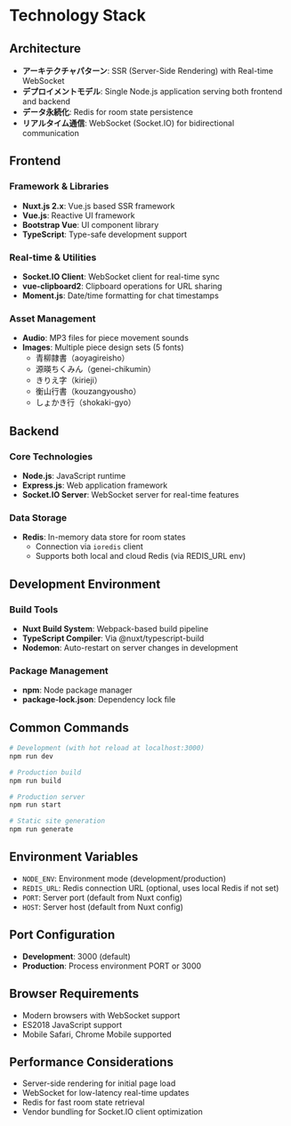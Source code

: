 # Technology Stack

## Architecture
- **アーキテクチャパターン**: SSR (Server-Side Rendering) with Real-time WebSocket
- **デプロイメントモデル**: Single Node.js application serving both frontend and backend
- **データ永続化**: Redis for room state persistence
- **リアルタイム通信**: WebSocket (Socket.IO) for bidirectional communication

## Frontend
### Framework & Libraries
- **Nuxt.js 2.x**: Vue.js based SSR framework
- **Vue.js**: Reactive UI framework
- **Bootstrap Vue**: UI component library
- **TypeScript**: Type-safe development support

### Real-time & Utilities
- **Socket.IO Client**: WebSocket client for real-time sync
- **vue-clipboard2**: Clipboard operations for URL sharing
- **Moment.js**: Date/time formatting for chat timestamps

### Asset Management
- **Audio**: MP3 files for piece movement sounds
- **Images**: Multiple piece design sets (5 fonts)
  - 青柳隷書（aoyagireisho）
  - 源暎ちくみん（genei-chikumin）
  - きりえ字（kirieji）
  - 衡山行書（kouzangyousho）
  - しょかき行（shokaki-gyo）

## Backend
### Core Technologies
- **Node.js**: JavaScript runtime
- **Express.js**: Web application framework
- **Socket.IO Server**: WebSocket server for real-time features

### Data Storage
- **Redis**: In-memory data store for room states
  - Connection via `ioredis` client
  - Supports both local and cloud Redis (via REDIS_URL env)

## Development Environment
### Build Tools
- **Nuxt Build System**: Webpack-based build pipeline
- **TypeScript Compiler**: Via @nuxt/typescript-build
- **Nodemon**: Auto-restart on server changes in development

### Package Management
- **npm**: Node package manager
- **package-lock.json**: Dependency lock file

## Common Commands
```bash
# Development (with hot reload at localhost:3000)
npm run dev

# Production build
npm run build

# Production server
npm run start

# Static site generation
npm run generate
```

## Environment Variables
- `NODE_ENV`: Environment mode (development/production)
- `REDIS_URL`: Redis connection URL (optional, uses local Redis if not set)
- `PORT`: Server port (default from Nuxt config)
- `HOST`: Server host (default from Nuxt config)

## Port Configuration
- **Development**: 3000 (default)
- **Production**: Process environment PORT or 3000

## Browser Requirements
- Modern browsers with WebSocket support
- ES2018 JavaScript support
- Mobile Safari, Chrome Mobile supported

## Performance Considerations
- Server-side rendering for initial page load
- WebSocket for low-latency real-time updates
- Redis for fast room state retrieval
- Vendor bundling for Socket.IO client optimization